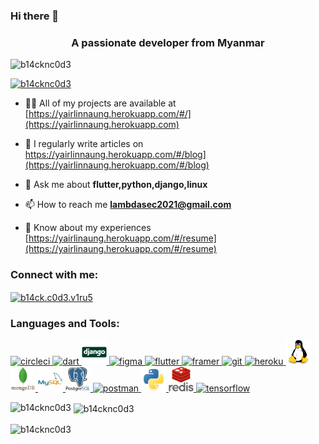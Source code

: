 ### Hi there 👋

<h3 align="center">A passionate developer from Myanmar</h3>

<p align="left"> <img src="https://komarev.com/ghpvc/?username=b14cknc0d3&label=Profile%20views&color=0e75b6&style=flat" alt="b14cknc0d3" /> </p>

<p align="left"> <a href="https://github.com/ryo-ma/github-profile-trophy"><img src="https://github-profile-trophy.vercel.app/?username=b14cknc0d3" alt="b14cknc0d3" /></a> </p>

- 👨‍💻 All of my projects are available at [https://yairlinnaung.herokuapp.com/#/](https://yairlinnaung.herokuapp.com)

- 📝 I regularly write articles on https://yairlinnaung.herokuapp.com/#/blog](https://yairlinnaung.herokuapp.com/#/blog)

- 💬 Ask me about **flutter,python,django,linux**

- 📫 How to reach me **lambdasec2021@gmail.com**

- 📄 Know about my experiences [https://yairlinaung.herokuapp.com/#/resume](https://yairlinaung.herokuapp.com/#/resume)

<h3 align="left">Connect with me:</h3>
<p align="left">
<a href="https://fb.com/b14ck.c0d3.v1ru5" target="blank"><img align="center" src="https://raw.githubusercontent.com/rahuldkjain/github-profile-readme-generator/master/src/images/icons/Social/facebook.svg" alt="b14ck.c0d3.v1ru5" height="30" width="40" /></a>
</p>

<h3 align="left">Languages and Tools:</h3>
<p align="left"> <a href="https://circleci.com" target="_blank"> <img src="https://www.vectorlogo.zone/logos/circleci/circleci-icon.svg" alt="circleci" width="40" height="40"/> </a> <a href="https://dart.dev" target="_blank"> <img src="https://www.vectorlogo.zone/logos/dartlang/dartlang-icon.svg" alt="dart" width="40" height="40"/> </a> <a href="https://www.djangoproject.com/" target="_blank"> <img src="https://raw.githubusercontent.com/devicons/devicon/master/icons/django/django-original.svg" alt="django" width="40" height="40"/> </a> <a href="https://www.figma.com/" target="_blank"> <img src="https://www.vectorlogo.zone/logos/figma/figma-icon.svg" alt="figma" width="40" height="40"/> </a> <a href="https://flutter.dev" target="_blank"> <img src="https://www.vectorlogo.zone/logos/flutterio/flutterio-icon.svg" alt="flutter" width="40" height="40"/> </a> <a href="https://www.framer.com/" target="_blank"> <img src="https://www.vectorlogo.zone/logos/framer/framer-icon.svg" alt="framer" width="40" height="40"/> </a> <a href="https://git-scm.com/" target="_blank"> <img src="https://www.vectorlogo.zone/logos/git-scm/git-scm-icon.svg" alt="git" width="40" height="40"/> </a> <a href="https://heroku.com" target="_blank"> <img src="https://www.vectorlogo.zone/logos/heroku/heroku-icon.svg" alt="heroku" width="40" height="40"/> </a> <a href="https://www.linux.org/" target="_blank"> <img src="https://raw.githubusercontent.com/devicons/devicon/master/icons/linux/linux-original.svg" alt="linux" width="40" height="40"/> </a> <a href="https://www.mongodb.com/" target="_blank"> <img src="https://raw.githubusercontent.com/devicons/devicon/master/icons/mongodb/mongodb-original-wordmark.svg" alt="mongodb" width="40" height="40"/> </a> <a href="https://www.mysql.com/" target="_blank"> <img src="https://raw.githubusercontent.com/devicons/devicon/master/icons/mysql/mysql-original-wordmark.svg" alt="mysql" width="40" height="40"/> </a> <a href="https://www.postgresql.org" target="_blank"> <img src="https://raw.githubusercontent.com/devicons/devicon/master/icons/postgresql/postgresql-original-wordmark.svg" alt="postgresql" width="40" height="40"/> </a> <a href="https://postman.com" target="_blank"> <img src="https://www.vectorlogo.zone/logos/getpostman/getpostman-icon.svg" alt="postman" width="40" height="40"/> </a> <a href="https://www.python.org" target="_blank"> <img src="https://raw.githubusercontent.com/devicons/devicon/master/icons/python/python-original.svg" alt="python" width="40" height="40"/> </a> <a href="https://redis.io" target="_blank"> <img src="https://raw.githubusercontent.com/devicons/devicon/master/icons/redis/redis-original-wordmark.svg" alt="redis" width="40" height="40"/> </a> <a href="https://www.tensorflow.org" target="_blank"> <img src="https://www.vectorlogo.zone/logos/tensorflow/tensorflow-icon.svg" alt="tensorflow" width="40" height="40"/> </a> </p>

<p><img align="left" src="https://github-readme-stats.vercel.app/api/top-langs?username=b14cknc0d3&show_icons=true&locale=en&layout=compact" alt="b14cknc0d3" /></p>

<p>&nbsp;<img align="center" src="https://github-readme-stats.vercel.app/api?username=b14cknc0d3&show_icons=true&locale=en" alt="b14cknc0d3" /></p>

<p><img align="center" src="https://github-readme-streak-stats.herokuapp.com/?user=b14cknc0d3&" alt="b14cknc0d3" /></p>

